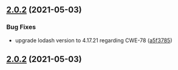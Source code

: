 ## [2.0.2](https://github.com/outaTiME/grunt-replace/compare/2.0.1...2.0.2) (2021-05-03)


### Bug Fixes

* upgrade lodash version to 4.17.21 regarding CWE-78 ([a5f3785](https://github.com/outaTiME/grunt-replace/commit/a5f3785aebfcc8b9b3835c68144e284313651d6a))

## [2.0.2](https://github.com/outaTiME/grunt-replace/compare/2.0.1...2.0.2) (2021-05-03)

